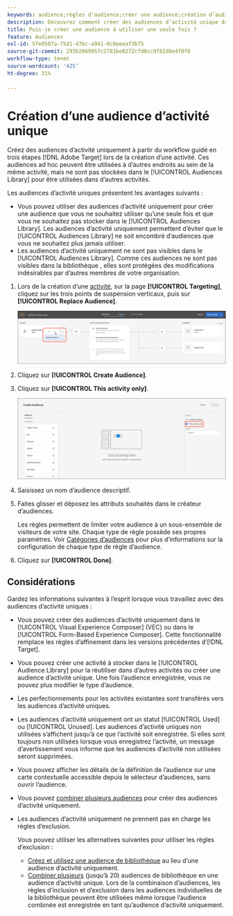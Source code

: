 ```yaml
---
keywords: audience;règles d’audience;créer une audience;création d’audience;activité unique;ad hoc
description: Découvrez comment créer des audiences d’activité unique dans Adobe [!DNL Target] destinées à une utilisation unique.
title: Puis-je créer une audience à utiliser une seule fois ?
feature: Audiences
exl-id: 5fe0507a-75d1-47bc-a941-8c8eeeaf3b75
source-git-commit: 293b2869957c2781be8272cfd0cc9f82d8e4f0f0
workflow-type: tm+mt
source-wordcount: '425'
ht-degree: 31%

---
```


# Création d’une audience d’activité unique

Créez des audiences d’activité uniquement à partir du workflow guidé en trois étapes [!DNL Adobe Target] lors de la création d’une activité. Ces audiences ad hoc peuvent être utilisées à d’autres endroits au sein de la même activité, mais ne sont pas stockées dans le [!UICONTROL Audiences Library] pour être utilisées dans d’autres activités.

Les audiences d’activité uniques présentent les avantages suivants :

* Vous pouvez utiliser des audiences d’activité uniquement pour créer une audience que vous ne souhaitez utiliser qu’une seule fois et que vous ne souhaitez pas stocker dans le [!UICONTROL Audiences Library]. Les audiences d’activité uniquement permettent d’éviter que le [!UICONTROL Audiences Library] ne soit encombré d’audiences que vous ne souhaitez plus jamais utiliser.
* Les audiences d’activité uniquement ne sont pas visibles dans le [!UICONTROL Audiences Library]. Comme ces audiences ne sont pas visibles dans la bibliothèque , elles sont protégées des modifications indésirables par d’autres membres de votre organisation.

1. Lors de la création d’une [activité](/help/main/c-activities/activities.md#concept_D317A95A1AB54674BA7AB65C7985BA03), sur la page **[!UICONTROL Targeting]**, cliquez sur les trois points de suspension verticaux, puis sur **[!UICONTROL Replace Audience]**.

   ![Résultat d’étape](assets/edit_audience.png)

1. Cliquez sur **[!UICONTROL Create Audience]**.

1. Cliquez sur **[!UICONTROL This activity only]**.

   ![image activity-only-aud](assets/activity-only-aud.png)

1. Saisissez un nom d’audience descriptif.
1. Faites glisser et déposez les attributs souhaités dans le créateur d’audiences.

   Les règles permettent de limiter votre audience à un sous-ensemble de visiteurs de votre site. Chaque type de règle possède ses propres paramètres. Voir [Catégories d’audiences](/help/main/c-target/c-audiences/c-target-rules/target-rules.md#concept_E3A77E42F1644503A829B5107B20880D) pour plus d’informations sur la configuration de chaque type de règle d’audience.

1. Cliquez sur **[!UICONTROL Done]**.

## Considérations

Gardez les informations suivantes à l’esprit lorsque vous travaillez avec des audiences d’activité uniques :

* Vous pouvez créer des audiences d’activité uniquement dans le [!UICONTROL Visual Experience Composer] (VEC) ou dans le [!UICONTROL Form-Based Experience Composer]. Cette fonctionnalité remplace les règles d’affinement dans les versions précédentes d’[!DNL Target].
* Vous pouvez créer une activité à stocker dans le [!UICONTROL Audience Library] pour la réutiliser dans d’autres activités ou créer une audience d’activité unique. Une fois l’audience enregistrée, vous ne pouvez plus modifier le type d’audience.
* Les perfectionnements pour les activités existantes sont transférés vers les audiences d’activité uniques.
* Les audiences d’activité uniquement ont un statut [!UICONTROL Used] ou [!UICONTROL Unused]. Les audiences d’activité uniques non utilisées s’affichent jusqu’à ce que l’activité soit enregistrée. Si elles sont toujours non utilisées lorsque vous enregistrez l’activité, un message d’avertissement vous informe que les audiences d’activité non utilisées seront supprimées.
* Vous pouvez afficher les détails de la définition de l’audience sur une carte contextuelle accessible depuis le sélecteur d’audiences, sans ouvrir l’audience.
* Vous pouvez [combiner plusieurs audiences](/help/main/c-target/combining-multiple-audiences.md#concept_A7386F1EA4394BD2AB72399C225981E5) pour créer des audiences d’activité uniquement.
* Les audiences d’activité uniquement ne prennent pas en charge les règles d’exclusion.

  Vous pouvez utiliser les alternatives suivantes pour utiliser les règles d’exclusion :

   * [Créez et utilisez une audience de bibliothèque](/help/main/c-target/c-audiences/create-audience.md) au lieu d’une audience d’activité uniquement.
   * [Combiner plusieurs](/help/main/c-target/combining-multiple-audiences.md#concept_A7386F1EA4394BD2AB72399C225981E5) (jusqu’à 20) audiences de bibliothèque en une audience d’activité unique. Lors de la combinaison d’audiences, les règles d’inclusion et d’exclusion dans les audiences individuelles de la bibliothèque peuvent être utilisées même lorsque l’audience combinée est enregistrée en tant qu’audience d’activité uniquement.

